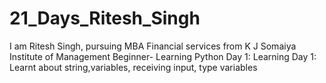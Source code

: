 # 21_Days_Ritesh_Singh
I am Ritesh Singh, pursuing MBA Financial services from K J Somaiya Institute of Management
Beginner- Learning Python
Day 1: Learning
Day 1: Learnt about string,variables, receiving input, type variables
